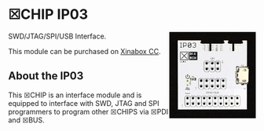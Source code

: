 # ☒CHIP IP03
<img src="extras/IP03 V1.0.1.JPG" width="35%" height="auto" align="right">
SWD/JTAG/SPI/USB Interface.

This module can be purchased on [Xinabox CC](https://xinabox.cc/products/IP03/).

## About the IP03
This ☒CHIP is an interface module and is equipped to interface with SWD, JTAG and SPI programmers to program other ☒CHIPS via ☒PDI and ☒BUS. 


